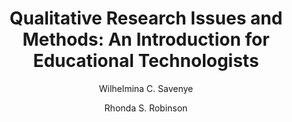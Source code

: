 ---
layout: leaf-node
title: "Qualitative Research Issues and Methods: An Introduction for Educational Technologists"
title-url: "http://www.aect.org/edtech/ed1/40/index.html"
author: [ "Wilhelmina C. Savenye", "Rhonda S. Robinson" ]
groups: [ "research-principles-and-methodologies" ]
categories: [ "qualitative-research" ]
topics: [ "scholarly-readings" ]
summary: >
  It is the goal of this chapter to introduce educational technology researchers, both new and experienced, to the conceptual basis and methods of qualitative research. The goal is a modest one, due to the need for brevity in a small chapter in a large handbook. Controversy will not be sidestepped, but will not specifically be entered in to. Readers will be introduced, for example, to the "paradigm debate" currently swirling in the field and to the assumptions of various researchers who adhere to one view or another. Just as one cannot learn to conduct research by reading one book, a researcher who determines to conduct research to be labeled qualitative will need to study sources beyond this chapter to determine his or her own assumptions on which to base the work. The researcher must thus enter the debate, and will be responsible for describing the foundational ideas of the study. H
cite: >
  Savenye, W. C., & Robinson, R. S. (1996). Qualitative research issues and methods: An introduction for educational technologists. Handbook of research for educational communications and technology, 1171-1195.
pub-date: 1996-01-01
added_date: 2017-04-29
resource-type: external-page
---